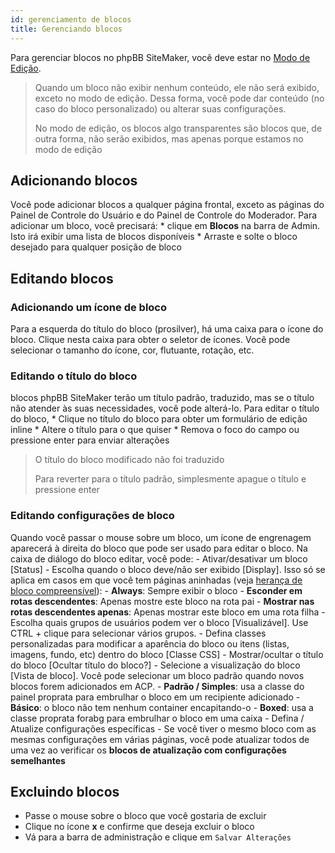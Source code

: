 ```yaml
---
id: gerenciamento de blocos
title: Gerenciando blocos
---
```


Para gerenciar blocos no phpBB SiteMaker, você deve estar no [Modo de Edição](./blocks-overview#edit-mode).

> Quando um bloco não exibir nenhum conteúdo, ele não será exibido, exceto no modo de edição. Dessa forma, você pode dar conteúdo (no caso do bloco personalizado) ou alterar suas configurações.
> 
> No modo de edição, os blocos algo transparentes são blocos que, de outra forma, não serão exibidos, mas apenas porque estamos no modo de edição

## Adicionando blocos

Você pode adicionar blocos a qualquer página frontal, exceto as páginas do Painel de Controle do Usuário e do Painel de Controle do Moderador. Para adicionar um bloco, você precisará: * clique em **Blocos** na barra de Admin. Isto irá exibir uma lista de blocos disponíveis * Arraste e solte o bloco desejado para qualquer posição de bloco

## Editando blocos

### Adicionando um ícone de bloco

Para a esquerda do título do bloco (prosilver), há uma caixa para o ícone do bloco. Clique nesta caixa para obter o seletor de ícones. Você pode selecionar o tamanho do ícone, cor, flutuante, rotação, etc.

### Editando o título do bloco

blocos phpBB SiteMaker terão um título padrão, traduzido, mas se o título não atender às suas necessidades, você pode alterá-lo. Para editar o título do bloco, * Clique no título do bloco para obter um formulário de edição inline * Altere o título para o que quiser * Remova o foco do campo ou pressione enter para enviar alterações

> O título do bloco modificado não foi traduzido
> 
> Para reverter para o título padrão, simplesmente apague o título e pressione enter

### Editando configurações de bloco

Quando você passar o mouse sobre um bloco, um ícone de engrenagem aparecerá à direita do bloco que pode ser usado para editar o bloco. Na caixa de diálogo do bloco editar, você pode: - Ativar/desativar um bloco [Status] - Escolha quando o bloco deve/não ser exibido [Display]. Isso só se aplica em casos em que você tem páginas aninhadas (veja [herança de bloco compreensível](./blocks-inheritance.md)): - **Always**: Sempre exibir o bloco - **Esconder em rotas descendentes**: Apenas mostre este bloco na rota pai - **Mostrar nas rotas descendentes apenas**: Apenas mostrar este bloco em uma rota filha - Escolha quais grupos de usuários podem ver o bloco [Visualizável]. Use CTRL + clique para selecionar vários grupos. - Defina classes personalizadas para modificar a aparência do bloco ou itens (listas, imagens, fundo, etc) dentro do bloco [Classe CSS] - Mostrar/ocultar o título do bloco [Ocultar título do bloco?] - Selecione a visualização do bloco [Vista de bloco]. Você pode selecionar um bloco padrão quando novos blocos forem adicionados em ACP. - **Padrão / Simples**: usa a classe do painel proprata para embrulhar o bloco em um recipiente adicionado - **Básico**: o bloco não tem nenhum container encapitando-o - **Boxed**: usa a classe proprata forabg para embrulhar o bloco em uma caixa - Defina / Atualize configurações específicas - Se você tiver o mesmo bloco com as mesmas configurações em várias páginas, você pode atualizar todos de uma vez ao verificar os **blocos de atualização com configurações semelhantes**

## Excluindo blocos

- Passe o mouse sobre o bloco que você gostaria de excluir
- Clique no ícone **x** e confirme que deseja excluir o bloco
- Vá para a barra de administração e clique em `Salvar Alterações`